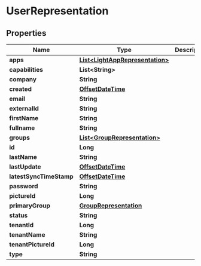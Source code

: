 # UserRepresentation

## Properties
Name | Type | Description | Notes
------------ | ------------- | ------------- | -------------
**apps** | [**List&lt;LightAppRepresentation&gt;**](LightAppRepresentation.md) |  |  [optional]
**capabilities** | **List&lt;String&gt;** |  |  [optional]
**company** | **String** |  |  [optional]
**created** | [**OffsetDateTime**](OffsetDateTime.md) |  |  [optional]
**email** | **String** |  |  [optional]
**externalId** | **String** |  |  [optional]
**firstName** | **String** |  |  [optional]
**fullname** | **String** |  |  [optional]
**groups** | [**List&lt;GroupRepresentation&gt;**](GroupRepresentation.md) |  |  [optional]
**id** | **Long** |  |  [optional]
**lastName** | **String** |  |  [optional]
**lastUpdate** | [**OffsetDateTime**](OffsetDateTime.md) |  |  [optional]
**latestSyncTimeStamp** | [**OffsetDateTime**](OffsetDateTime.md) |  |  [optional]
**password** | **String** |  |  [optional]
**pictureId** | **Long** |  |  [optional]
**primaryGroup** | [**GroupRepresentation**](GroupRepresentation.md) |  |  [optional]
**status** | **String** |  |  [optional]
**tenantId** | **Long** |  |  [optional]
**tenantName** | **String** |  |  [optional]
**tenantPictureId** | **Long** |  |  [optional]
**type** | **String** |  |  [optional]

